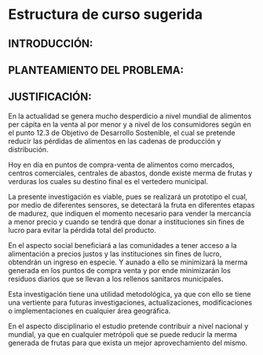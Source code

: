 # Estructura de curso sugerida

## INTRODUCCIÓN: 




## PLANTEAMIENTO DEL PROBLEMA:



## JUSTIFICACIÓN:

En la actualidad se genera mucho desperdicio a nivel mundial de alimentos per cápita en la venta al 
por menor y a nivel de los consumidores según en el punto 12.3 de Objetivo de Desarrollo Sostenible, 
el cual se pretende reducir las pérdidas de alimentos en las cadenas de producción y distribución.

Hoy en día en puntos de compra-venta de alimentos como mercados, centros comerciales, 
centrales de abastos, donde existe merma de frutas y verduras los cuales su destino final es el vertedero
municipal.

La presente investigación es viable, pues se realizará un prototipo el cual, por medio de diferentes sensores, 
se detectará la fruta en diferentes etapas de madurez, que indiquen el momento necesario para vender 
la mercancía a menor precio y cuando se tendrá que donar a instituciones sin fines de lucro para evitar
la pérdida total del producto.

En el aspecto social beneficiará a las comunidades a tener acceso a la alimentación a precios justos y las 
instituciones sin fines de lucro, obtendrán un ingreso en especie. Y aunado a ello se minimizará 
la merma generada en los puntos de compra venta y por ende minimizarán los residuos diarios que se 
llevan a los rellenos sanitaros municipales.

Esta investigación tiene una utilidad metodológica, ya que con ello se tiene una vertiente para futuras investigaciones, 
actualizaciones, modificaciones o implementaciones en cualquier área geográfica.

En el aspecto disciplinario el estudio pretende contribuir a nivel nacional y mundial, ya que en cualquier metrópoli que 
se puede reducir la merma generada de frutas para que exista un mejor aprovechamiento del mismo.

